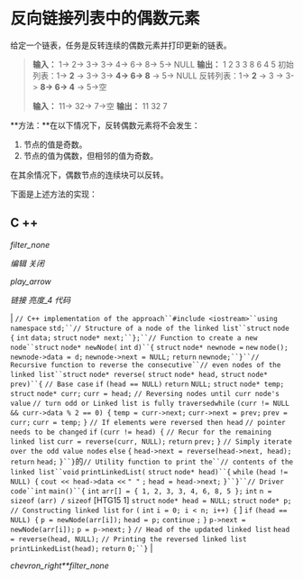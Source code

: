 # 反向链接列表中的偶数元素

给定一个链表，任务是反转连续的偶数元素并打印更新的链表。

> **输入：** 1-> 2-> 3-> 3-> 4-> 6-> 8-> 5-> NULL
> **输出：** 1 2 3 3 8 6 4 5
> 初始列表：1-> **2** -> 3-> 3-> **4-> 6-> 8** -> 5-> NULL
> 反转列表：1-> **2** -> 3 -> 3-> **8-> 6-> 4** -> 5->空
> 
> **输入：** 11-> 32-> 7->空
> **输出：** 11 32 7

**方法：**在以下情况下，反转偶数元素将不会发生：

1.  节点的值是奇数。
2.  节点的值为偶数，但相邻的值为奇数。

在其余情况下，偶数节点的连续块可以反转。

下面是上述方法的实现：

## C ++

*filter_none*

*编辑*
*关闭*

*play_arrow*

*链接*
*亮度_4*
*代码*

| `// C++ implementation of the approach``#include <iostream>``using` `namespace` `std;``// Structure of a node of the linked list``struct` `node {` `int` `data;` `struct` `node* next;``};``// Function to create a new node``struct` `node* newNode(` `int` `d)``{` `struct` `node* newnode =` `new` `node();` `newnode->data = d;` `newnode->next = NULL;` `return` `newnode;``}``// Recursive function to reverse the consecutive``// even nodes of the linked list``struct` `node* reverse(` `struct` `node* head,` `struct` `node* prev)``{` `// Base case` `if` `(head == NULL)` `return` `NULL;` `struct` `node* temp;` `struct` `node* curr;` `curr = head;` `// Reversing nodes until curr node's value` `// turn odd or Linked list is fully traversed`​​  `while` `(curr != NULL && curr->data % 2 == 0) {` `temp = curr->next;` `curr->next = prev;` `prev = curr;` `curr = temp;` `}` `// If elements were reversed then head` `// pointer needs to be changed` `if` `(curr != head) {` `// Recur for the remaining linked list` `curr = reverse(curr, NULL);` `return` `prev;` `}` `// Simply iterate over the odd value nodes` `else` `{` `head->next = reverse(head->next, head);` `return` `head;` `}``}`的`// Utility function to print the``// contents of the linked list``void` `printLinkedList(` `struct` `node* head)``{` `while` `(head != NULL) {` `cout << head->data <<` `" "` `;` `head = head->next;` `}``}``// Driver code``int` `main()``{` `int` `arr[] = { 1, 2, 3, 3, 4, 6, 8, 5 };` `int` `n =` `sizeof` `(arr) /` `sizeof` [HTG15 1] `struct` `node* head = NULL;` `struct` `node* p;` `// Constructing linked list` `for` `(` `int` `i = 0; i < n; i++) {` ] `if` `(head == NULL) {` `p = newNode(arr[i]);` `head = p;` `continue` `;` `}` `p->next = newNode(arr[i]);` `p = p->next;` `}` `// Head of the updated linked list` `head = reverse(head, NULL);` `// Printing the reversed linked list` `printLinkedList(head);` `return` `0;``}` |

*chevron_right**filter_none*